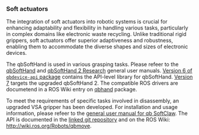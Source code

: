 ### Soft actuators

The integration of soft actuators into robotic systems is crucial for enhancing adaptability and flexibility in handling various tasks, particularly in complex domains like electronic waste recycling. Unlike traditional rigid grippers, soft actuators offer superior adaptiveness and robustness, enabling them to accommodate the diverse shapes and sizes of electronic devices.

The qbSoftHand is used in various grasping tasks. Please refeer to the [qbSoftHand](https://cloud.reconcycle.eu/s/gNzm2Y3CP5MksXk) and [qbSoftHand 2 Research](https://cloud.reconcycle.eu/s/5JxzPaCanpNxB2W) general user manuals.  [Version 6 of `qbdevice-api` package](https://bitbucket.org/qbrobotics/qbdevice-api-6.x.x/src/production/) contains the API-level library for qbSoftHand. [Version 7](https://bitbucket.org/qbrobotics/qbdevice-api-7.x.x/src/production/) targets the upgraded  qbSoftHand 2.
The compatible ROS drivers are documetend in a ROS Wiki entry on [qbhand](https://wiki.ros.org/Robots/qbhand) package.


To meet the requirements of specific tasks involved in disassembly, an upgraded VSA gripper has been developed.
For installation and usage information, please refeer to the [general user manual for qb SoftClaw](https://cloud.reconcycle.eu/s/4ytTpcwNkJ74X6t).
The API is documented in the [linked git repository](https://bitbucket.org/qbrobotics/api-test-sc-v7/src/main/) and on the ROS Wiki: http://wiki.ros.org/Robots/qbmove.


<!--- maybe something about the simulation? --->



